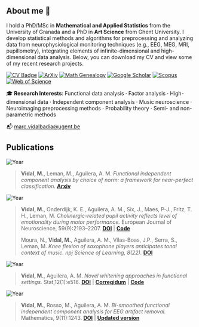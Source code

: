 ## About me 🔭
I hold a PhD/MSc in **Mathematical and Applied Statistics** from the University of Granada and a PhD in **Art Science** from Ghent University. I develop statistical methods and algorithms for preprocessing and analyzing data from neurophysiological monitoring techniques (e.g., EEG, MEG, MRI, pupillometry), integrating elements of infinite-dimensional and high-dimensional data analysis. Below, you can download my CV and view some of my recent research projects.

[![CV Badge](https://img.shields.io/badge/View_CV-0077b5?style=flat&logo=file-alt&logoColor=white)](https://nbviewer.org/github/marcvidalbadia/marcvidalbadia/blob/main/DOCS/cv.pdf)
[![ArXiv](https://img.shields.io/badge/ArXiv-red?style=flat&logo=arxiv&logoColor=white)](https://arxiv.org/a/vidal_m_1.html)
[![Math Genealogy](https://img.shields.io/badge/Math_Genealogy-green?style=flat&logo=graduation-cap&logoColor=white)](https://www.mathgenealogy.org/id.php?id=321807)
[![Google Scholar](https://img.shields.io/badge/Google_Scholar-blue?style=flat&logo=google-scholar&logoColor=white)](https://scholar.google.com/citations?hl=en&user=_uAst7QAAAAJ)
[![Scopus](https://img.shields.io/badge/Scopus-orange?style=flat&logo=readme&logoColor=white)](https://www.scopus.com/authid/detail.uri?authorId=57222092284)
[![Web of Science](https://img.shields.io/badge/Web_of_Science-orange?style=flat&logo=readme&logoColor=white)](https://www.webofscience.com/wos/author/record/AAZ-6827-2021)

🎓 **Research Interests**: Functional data analysis · Factor analysis · High-dimensional data · Independent component analysis · Music neuroscience  · Neuroimaging preprocessing methods · Probability theory · Semi- and non-parametric methods

📬 [marc.vidalbadia@ugent.be](mailto:marc.vidalbadia@ugent.be)




## Publications

![Year](https://img.shields.io/badge/-2025-grey?style=flat-square&labelColor=grey)
>
> **Vidal, M.**, Leman, M., Aguilera, A. M. *Functional independent component analysis by choice of norm: a framework for near-perfect classification.* **[Arxiv](https://arxiv.org/abs/2412.17971)**


![Year](https://img.shields.io/badge/-2023-grey?style=flat-square&labelColor=grey) 
>
> **Vidal, M.**, Onderdijk, K. E., Aguilera, A. M., Six, J., Maes, P-J., Fritz, T. H., Leman, M. *Cholinergic-related pupil activity reflects level of emotionality during motor performance.* European Journal of Neuroscience, 59(9):2193–2207. **[DOI](https://doi.org/10.1111/ejn.15998)** | **[Code](https://github.com/marcvidalbadia/pupil-turbulence-removal)**
>
> Moura, N., **Vidal, M.**, Aguilera, A. M., Vilas-Boas, J.P., Serra, S., Leman, M. *Knee flexion of saxophone players anticipates tonal context of music. npj Science of Learning, 8(22).*  **[DOI](https://doi.org/10.1038/s41539-023-00172-z)**

![Year](https://img.shields.io/badge/-2022-grey?style=flat-square&labelColor=grey) 
>
> **Vidal, M.**, Aguilera, A. M. *Novel whitening approaches in functional settings.* Stat,12(1):e516.
>**[DOI](https://doi.org/10.1002/sta4.516)** | **[Corregidum](https://nbviewer.org/github/marcvidalbadia/marcvidalbadia/blob/main/DOCS/main.pdf)** | **[Code](https://github.com/marcvidalbadia/functional-whitening)** 

![Year](https://img.shields.io/badge/-2021-grey?style=flat-square&labelColor=grey) 
>
>**Vidal, M.**, Rosso, M., Aguilera, A. M. *Bi-smoothed functional independent component analysis for EEG artifact removal.* Mathematics, 9(11):1243. **[DOI](https://doi.org/10.3390/math9111243)** | **[Updated version](https://github.com/marcvidalbadia/marcvidalbadia/blob/16eb1230206c09e78a482967a3af55efd1d7de4e/DOCS/2024_21Vidal.pdf)**
